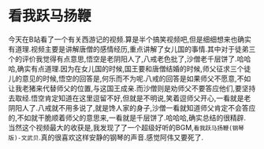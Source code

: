 # 看我跃马扬鞭

今天在B站看了一个有关西游记的视频.算是半个搞笑视频吧,但是细细想来也确实有道理.视频主要是讲解唐僧的感情经历,重点讲解了女儿国的事情.其中对于徒弟三个的评价我觉得有点意思,悟空是老阴阳人了,八戒老色批了,沙僧老千层饼了.哈哈哈,确实有点道理.因为在女儿国的时候,国王要和唐僧结婚的时候,师父征求三个徒儿的意见的时候,悟空的回答是,何乐而不为呢.八戒的回答是如果师父不愿意,不如让我老猪来代替师父的位置,与这国王成亲.而沙僧则是劝师父不要答应他们,要坚持去取经.悟空肯定知道在这里逗留不好,但就是不明说,笑着逗师父开心,一看就是老阴阳人了.八戒就不用多说了,就是馋人家的身子,沙僧一看就知道师父肯定不会答应的,不如就干脆顺着师父的意思来,一看就是千层饼了.哈哈哈,确实总结的很精辟.  
当然这个视频最大的收获是,我发现了了一个超级好听的BGM,`看我跃马扬鞭(钢琴版)-文武贝`.真的很喜欢这样安静的钢琴的声音.感觉阿伟又要死了.
